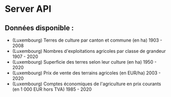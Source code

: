 # Server API

## Données disponible : 
- (Luxembourg) Terres de culture par canton et commune (en ha) 1903 - 2008
- (Luxembourg) Nombres d'exploitations agricoles par classe de grandeur 1907 - 2020
- (Luxembourg) Superficie des terres selon leur culture (en ha) 1950 - 2020
- (Luxembourg) Prix de vente des terrains agricoles (en EUR/ha) 2003 - 2020
- (Luxembourg) Comptes économiques de l'agriculture en prix courants (en 1 000 EUR hors TVA) 1985 - 2020